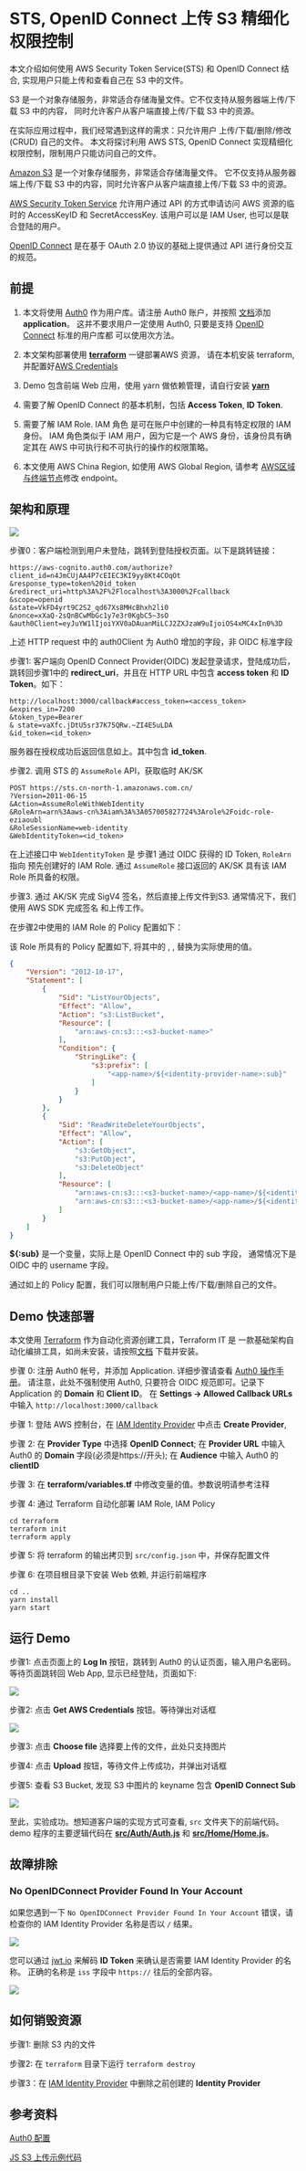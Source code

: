 # STS, OpenID Connect 上传 S3 精细化权限控制

本文介绍如何使用 AWS Security Token Service(STS) 和 OpenID Connect 结合, 
实现用户只能上传和查看自己在 S3 中的文件。

S3 是一个对象存储服务，非常适合存储海量文件。它不仅支持从服务器端上传/下载 S3 中的内容，
同时允许客户从客户端直接上传/下载 S3 中的资源。

在实际应用过程中，我们经常遇到这样的需求：只允许用户 上传/下载/删除/修改(CRUD) 自己的文件。
本文将探讨利用 AWS STS, OpenID Connect 实现精细化权限控制，限制用户只能访问自己的文件。


[Amazon S3](https://aws.amazon.com/s3/) 是一个对象存储服务，非常适合存储海量文件。
它不仅支持从服务器端上传/下载 S3 中的内容，同时允许客户从客户端直接上传/下载 S3 中的资源。

[AWS Security Token Service](https://docs.aws.amazon.com/STS/latest/APIReference/Welcome.html) 
允许用户通过 API 的方式申请访问 AWS 资源的临时的 AccessKeyID 和 SecretAccessKey. 该用户可以是 IAM User,
也可以是联合登陆的用户。

[OpenID Connect](https://openid.net/connect/) 是在基于 OAuth 2.0 协议的基础上提供通过 API 
进行身份交互的规范。

## 前提

1. 本文将使用 [Auth0](https://auth0.com) 作为用户库。请注册 Auth0 账户，并按照
[文档](https://auth0.com/docs/dashboard/guides/applications/register-app-spa)添加 **application**。 
这并不要求用户一定使用 Auth0, 只要是支持 [OpenID Connect](https://openid.net/connect/) 标准的用户库都
可以使用次方法。

2. 本文架构部署使用 [**terraform**](https://www.terraform.io/) 一键部署AWS 资源，
请在本机安装 terraform, 并配置好[AWS Credentials](https://docs.aws.amazon.com/cli/latest/userguide/cli-configure-files.html)

3. Demo 包含前端 Web 应用，使用 yarn 做依赖管理，请自行安装 [**yarn**](https://yarnpkg.com/en/)

4. 需要了解 OpenID Connect 的基本机制，包括 **Access Token**, **ID Token**.

5. 需要了解 IAM Role. IAM 角色 是可在账户中创建的一种具有特定权限的 IAM 身份。
IAM 角色类似于 IAM 用户，因为它是一个 AWS 身份，该身份具有确定其在 AWS 中可执行和不可执行的操作的权限策略。

6. 本文使用 AWS China Region, 如使用 AWS Global Region, 请参考
[AWS区域与终端节点](https://docs.aws.amazon.com/zh_cn/general/latest/gr/rande.html)修改 endpoint。


## 架构和原理

![](doc/arch.jpg)


步骤0：客户端检测到用户未登陆，跳转到登陆授权页面。以下是跳转链接：

```http request
https://aws-cognito.auth0.com/authorize?client_id=n4JmCUjAA4P7cEIEC3KI9yy8Kt4COqOt
&response_type=token%20id_token
&redirect_uri=http%3A%2F%2Flocalhost%3A3000%2Fcallback
&scope=openid
&state=VkFD4yrt9C2S2_qd67Xs8MHcBhxh2li0
&nonce=xXaQ-2sQnBCwMbGc1y7e3r0KgbC5~3sO
&auth0Client=eyJuYW1lIjoiYXV0aDAuanMiLCJ2ZXJzaW9uIjoiOS4xMC4xIn0%3D
```

上述 HTTP request 中的 auth0Client 为 Auth0 增加的字段，非 OIDC 标准字段


步骤1: 客户端向 OpenID Connect Provider(OIDC) 发起登录请求，登陆成功后，跳转回步骤1中的 
**redirect_uri**，并且在 HTTP URL 中包含 **access token** 和 **ID Token**。如下：

```http request
http://localhost:3000/callback#access_token=<access_token>
&expires_in=7200
&token_type=Bearer
& state=vaXfc.jDtU5sr37K75QRw.~ZI4E5uLDA
&id_token=<id_token>
```

服务器在授权成功后返回信息如上。其中包含 **id_token**.

步骤2. 调用 STS 的 `AssumeRole` API，获取临时 AK/SK

```shell
POST https://sts.cn-north-1.amazonaws.com.cn/
?Version=2011-06-15
&Action=AssumeRoleWithWebIdentity
&RoleArn=arn%3Aaws-cn%3Aiam%3A%3A057005827724%3Arole%2Foidc-role-eziaoubl
&RoleSessionName=web-identity
&WebIdentityToken=<id_token>
```

在上述接口中 `WebIdentityToken` 是 步骤1 通过 OIDC 获得的 ID Token, `RoleArn` 指向
预先创建好的 IAM Role. 通过 `AssumeRole` 接口返回的 AK/SK 具有该 IAM Role 所具备的权限。


步骤3. 通过 AK/SK 完成 SigV4 签名，然后直接上传文件到S3. 通常情况下，我们使用 AWS SDK 完成签名
和上传工作。


在步骤2中使用的 IAM Role 的 Policy 配置如下：

该 Role 所具有的 Policy 配置如下, 将其中的 **<s3-bucket-name>**, **<app-name>**, 
**<identity-provider-name>** 替换为实际使用的值。


```json
{
    "Version": "2012-10-17",
    "Statement": [
        {
            "Sid": "ListYourObjects",
            "Effect": "Allow",
            "Action": "s3:ListBucket",
            "Resource": [
                "arn:aws-cn:s3:::<s3-bucket-name>"
            ],
            "Condition": {
                "StringLike": {
                    "s3:prefix": [
                        "<app-name>/${<identity-provider-name>:sub}"
                    ]
                }
            }
        },
        {
            "Sid": "ReadWriteDeleteYourObjects",
            "Effect": "Allow",
            "Action": [
                "s3:GetObject",
                "s3:PutObject",
                "s3:DeleteObject"
            ],
            "Resource": [
                "arn:aws-cn:s3:::<s3-bucket-name>/<app-name>/${<identity-provider-name>:sub}",
                "arn:aws-cn:s3:::<s3-bucket-name>/<app-name>/${<identity-provider-name>:sub}/*"
            ]
        }
    ]
}
```

**${<identity-provider-name>:sub}** 是一个变量，实际上是 OpenID Connect 中的 sub 字段，
通常情况下是 OIDC 中的 username 字段。

通过如上的 Policy 配置，我们可以限制用户只能上传/下载/删除自己的文件。


## Demo 快速部署

本文使用 [Terraform](https://www.terraform.io/) 作为自动化资源创建工具，Terraform IT 是
一款基础架构自动化编排工具，如尚未安装，请按照[文档](https://learn.hashicorp.com/terraform/getting-started/install)
下载并安装。

步骤 0: 注册 Auth0 帐号，并添加 Application. 详细步骤请查看 [Auth0 操作手册](https://auth0.com/docs/dashboard/guides/applications/register-app-spa)。
请注意，此处不强制使用 Auth0, 只要符合 OIDC 规范即可。记录下 Application 的 **Domain** 和 **Client ID**。
在 **Settings -> Allowed Callback URLs** 中输入 `http://localhost:3000/callback`

步骤 1: 登陆 AWS 控制台，在 [IAM Identity Provider](https://console.amazonaws.cn/iam/home#/providers) 
中点击 **Create Provider**,

步骤 2: 在 **Provider Type** 中选择 **OpenID Connect**; 在 **Provider URL** 中输入 
Auth0 的 **Domain** 字段(必须是https://开头); 在 **Audience** 中输入 Auth0 的 **clientID**

步骤 3: 在 **terraform/variables.tf** 中修改变量的值。参数说明请参考注释

步骤 4: 通过 Terraform 自动化部署 IAM Role, IAM Policy
```shell
cd terraform
terraform init
terraform apply
```

步骤 5: 将 terraform 的输出拷贝到 `src/config.json` 中，并保存配置文件

步骤 6: 在项目根目录下安装 Web 依赖, 并运行前端程序 
```shell
cd ..
yarn install
yarn start
```

## 运行 Demo

步骤1: 点击页面上的 **Log In**  按钮，跳转到 Auth0 的认证页面，输入用户名密码。
等待页面跳转回 Web App, 显示已经登陆，页面如下:

![](doc/screen1.png)

步骤2: 点击 **Get AWS Credentials** 按钮。等待弹出对话框

![](doc/screen2.png)

步骤3: 点击 **Choose file** 选择要上传的文件，此处只支持图片

步骤4: 点击 **Upload** 按钮，等待文件上传成功，并弹出对话框

步骤5: 查看 S3 Bucket, 发现 S3 中图片的 keyname 包含 **OpenID Connect Sub**

![](doc/screen3.png)

至此，实验成功。想知道客户端的实现方式可查看, `src` 文件夹下的前端代码。
demo 程序的主要逻辑代码在 [**src/Auth/Auth.js**](src/Auth/Auth.js) 和 [**src/Home/Home.js**](src/Home/Home.js)。


## 故障排除

### No OpenIDConnect Provider Found In Your Account

如果您遇到一下 `No OpenIDConnect Provider Found In Your Account` 错误，请检查你的 IAM Identity Provider
名称是否以 `/` 结果。

![](doc/error.png)

您可以通过 [jwt.io](https://jwt.io/) 来解码 **ID Token** 来确认是否需要 IAM Identity Provider 
的名称。 正确的名称是 `iss` 字段中 `https://` 往后的全部内容。

![](doc/jwt.png)



## 如何销毁资源

步骤1: 删除 S3 内的文件

步骤2: 在 `terraform` 目录下运行 `terraform destroy`

步骤3：在 [IAM Identity Provider](https://console.amazonaws.cn/iam/home#/providers) 
中删除之前创建的 **Identity Provider**


## 参考资料


[Auth0 配置](https://auth0.com/docs/integrations/integrating-auth0-amazon-cognito-mobile-apps)

[JS S3 上传示例代码](https://docs.aws.amazon.com/cognito/latest/developerguide/getting-credentials.html#getting-credentials-1.javascript
)
